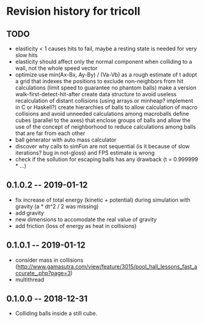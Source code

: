 # Revision history for tricoll

## TODO
* elasticity < 1 causes hits to fail, maybe  a resting state is needed for very slow hits
* elasticity should affect only the normal component when colliding to a wall, not the whole speed vector
* optimize
    use min(Ax-Bx, Ay-By) / (Va-Vb) as a rough estimate of t
    adopt a grid that indexes the positions to exclude non-neighbors from hit calculations (limit speed to guarantee no phantom balls)
    make a version walk-first-detect-hit-after
    create data structure to avoid useless recalculation of distant collisions (using arrays or minheap? implement in C or Haskell?)
    create hierarchies of balls to allow calculation of macro collisions and avoid unneeded calculations among macroballs
    define cubes (parallel to the axes) that enclose groups of balls and allow the use of the concept of neighborhood to reduce calculations among balls that are far from each other
* ball generator with auto mass calculator
* discover why calls to simFun are not sequential (is it because of slow iterations? bug in not-gloss) and FPS estimate is wrong
* check if the sollution for escaping balls has any drawback (t = 0.999999 * ...)

## 0.1.0.2  -- 2019-01-12
* fix increase of total energy (kinetic + potential) during simulation with gravity (a * dt^2 / 2 was missing)
* add gravity
* new dimensions to accomodate the real value of gravity
* add friction (loss of energy as heat in collisions)

## 0.1.0.1  -- 2019-01-12
* consider mass in collisions (http://www.gamasutra.com/view/feature/3015/pool_hall_lessons_fast_accurate_.php?page=3)
* multithread

## 0.1.0.0  -- 2018-12-31
* Colliding balls inside a still cube.
